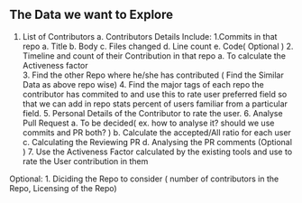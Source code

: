 ## The Data we want to Explore

1. List of Contributors
    a. Contributors Details Include:
            1.Commits in that repo
                a. Title
                b. Body
                c. Files changed
                d. Line count
                e. Code( Optional )
            2. Timeline and count of their Contribution in that repo
                a. To calculate the Activeness factor  
            3.  Find the other Repo where he/she has contributed ( Find the Similar Data as above repo wise)
            4. Find the major tags of each repo the contributor has commited to and use this to rate user preferred field so that we can                   add in repo stats percent of users familiar from a particular field.
            5. Personal Details of the Contributor to rate the user.
            6. Analyse Pull Request
                a. To be decided( ex. how to analyse it? should we use commits and PR both? )
                b. Calculate the accepted/All ratio for each user
                c. Calculating the Reviewing PR
                d. Analysing the PR comments (Optional )
            7. Use the Activeness Factor calculated by the existing tools and use to rate the User contribution in them

Optional:
    1. Diciding the Repo to consider ( number of contributors in the Repo, Licensing of the Repo)
            